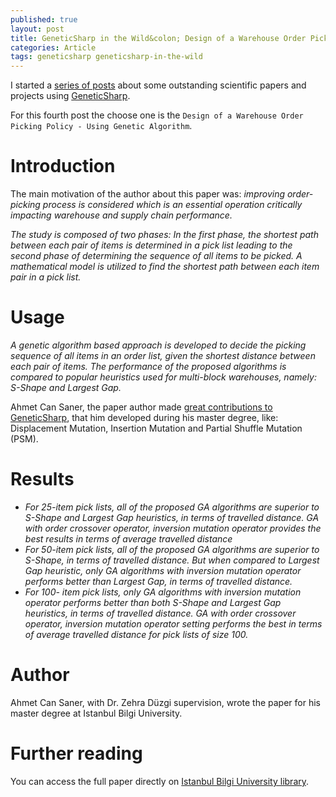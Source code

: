 ```yaml
---
published: true
layout: post
title: GeneticSharp in the Wild&colon; Design of a Warehouse Order Picking Policy
categories: Article
tags: geneticsharp geneticsharp-in-the-wild
---
```

I started a [series of posts](/tags/geneticsharp-in-the-wild/) about some outstanding scientific papers and projects using [GeneticSharp](https://github.com/giacomelli/GeneticSharp).

For this fourth post the choose one is the `Design of a Warehouse Order Picking Policy - Using Genetic Algorithm`.

# Introduction
The main motivation of the author about this paper was:
*improving order-picking process is considered which is an essential
operation critically impacting warehouse and supply chain performance.*
 
*The study is composed of two phases: In the first phase, the
shortest path between each pair of items is determined in a pick list leading to the
second phase of determining the sequence of all items to be picked. A
mathematical model is utilized to find the shortest path between each item pair in
a pick list.*

 
# Usage
*A genetic algorithm based approach is developed to decide the picking
sequence of all items in an order list, given the shortest distance between each pair
of items. The performance of the proposed algorithms is compared to popular
heuristics used for multi-block warehouses, namely: S-Shape and Largest Gap.*

Ahmet Can Saner, the paper author made [great contributions to GeneticSharp](http://diegogiacomelli.com.br/GeneticSharp-v1.2.0-sequence-mutations/), that him developed during his master degree, like: Displacement Mutation, Insertion Mutation and Partial Shuffle Mutation (PSM).


# Results
* *For 25-item pick lists, all of the proposed
GA algorithms are superior to S-Shape and Largest Gap heuristics, in terms of travelled
distance. GA with order crossover operator, inversion mutation operator provides the best
results in terms of average travelled distance* 
* *For 50-item pick lists, all of the proposed GA
algorithms are superior to S-Shape, in terms of travelled distance. But when compared to
Largest Gap heuristic, only GA algorithms with inversion mutation operator performs
better than Largest Gap, in terms of travelled distance.*
* *For 100-
item pick lists, only GA algorithms with inversion mutation operator performs better than
both S-Shape and Largest Gap heuristics, in terms of travelled distance. GA with order
crossover operator, inversion mutation operator setting performs the best in terms of
average travelled distance for pick lists of size 100.*

# Author
Ahmet Can Saner, with Dr. Zehra
Düzgi supervision, wrote the paper for his master degree at Istanbul Bilgi University.

# Further reading
You can access the full paper directly on [Istanbul Bilgi University library](http://openaccess.bilgi.edu.tr:8080/xmlui/bitstream/handle/11411/1310/Design%20of%20a%20warehouse%20order%20picking%20policy%20using%20genetic%20algorithm.pdf?sequence=1&isAllowed=y).